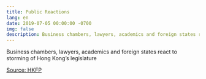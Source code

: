 ```yaml
---
title: Public Reactions
lang: en
date: 2019-07-05 00:00:00 -0700
img: false
description: Business chambers, lawyers, academics and foreign states react to storming of Hong Kong’s legislature
---
```


Business chambers, lawyers, academics and foreign states react to storming of Hong Kong’s legislature

[Source: HKFP](https://www.hongkongfp.com/2019/07/05/business-chambers-lawyers-academics-foreign-states-react-storming-hong-kongs-legislature/)